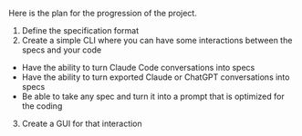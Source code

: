 Here is the plan for the progression of the project.

1. Define the specification format
2. Create a simple CLI where you can have some interactions between the specs and your code
- Have the ability to turn Claude Code conversations into specs
- Have the ability to turn exported Claude or ChatGPT conversations into specs
- Be able to take any spec and turn it into a prompt that is optimized for the coding
3. Create a GUI for that interaction
